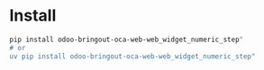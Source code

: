 # Install

```bash
pip install odoo-bringout-oca-web-web_widget_numeric_step"
# or
uv pip install odoo-bringout-oca-web-web_widget_numeric_step"
```
